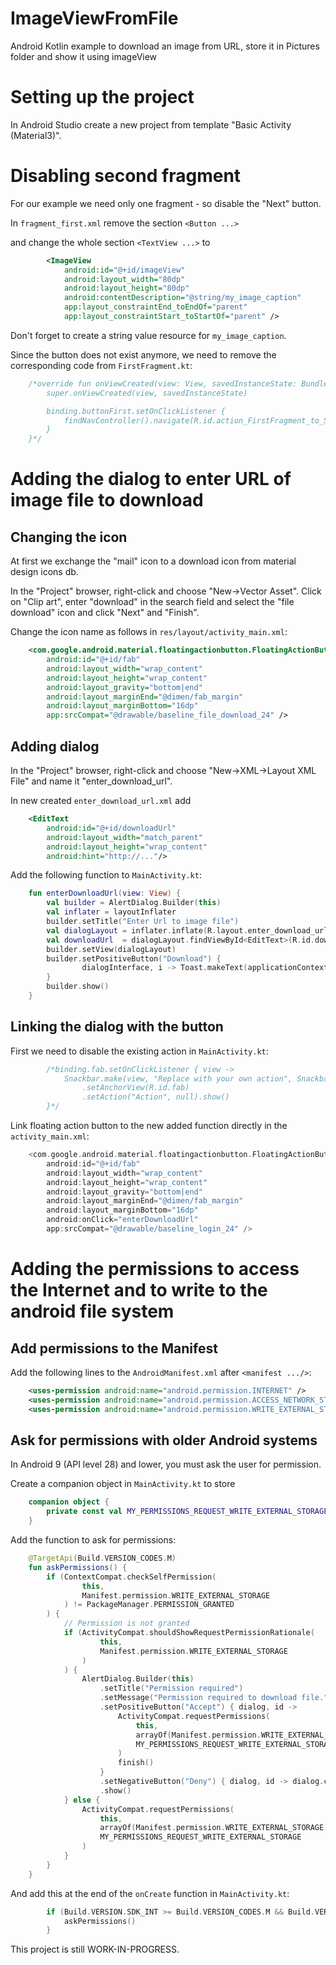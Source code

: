 # ImageViewFromFile
Android Kotlin example to download an image from URL, store it in Pictures folder and show it using imageView

Setting up the project
======================
In Android Studio create a new project from template "Basic Activity (Material3)".

Disabling second fragment
=========================
For our example we need only one fragment - so disable the "Next" button.

In `fragment_first.xml` remove the section `<Button ...>`

and change the whole section `<TextView ...>` to
```xml
        <ImageView
            android:id="@+id/imageView"
            android:layout_width="80dp"
            android:layout_height="80dp"
            android:contentDescription="@string/my_image_caption"
            app:layout_constraintEnd_toEndOf="parent"
            app:layout_constraintStart_toStartOf="parent" />
```

Don't forget to create a string value resource for `my_image_caption`.

Since the button does not exist anymore, we need to remove the corresponding code from `FirstFragment.kt`:
```kotlin
    /*override fun onViewCreated(view: View, savedInstanceState: Bundle?) {
        super.onViewCreated(view, savedInstanceState)

        binding.buttonFirst.setOnClickListener {
            findNavController().navigate(R.id.action_FirstFragment_to_SecondFragment)
        }
    }*/
```

Adding the dialog to enter URL of image file to download
========================================================

Changing the icon
-----------------
At first we exchange the "mail" icon to a download icon from material design icons db.

In the "Project" browser, right-click and choose "New->Vector Asset".
Click on "Clip art", enter "download" in the search field and select the "file download" icon and click "Next" and "Finish".

Change the icon name as follows in `res/layout/activity_main.xml`:
```xml
    <com.google.android.material.floatingactionbutton.FloatingActionButton
        android:id="@+id/fab"
        android:layout_width="wrap_content"
        android:layout_height="wrap_content"
        android:layout_gravity="bottom|end"
        android:layout_marginEnd="@dimen/fab_margin"
        android:layout_marginBottom="16dp"
        app:srcCompat="@drawable/baseline_file_download_24" />
```

Adding dialog
-------------
In the "Project" browser, right-click and choose "New->XML->Layout XML File" and name it "enter_download_url".

In new created `enter_download_url.xml` add
```xml
    <EditText
        android:id="@+id/downloadUrl"
        android:layout_width="match_parent"
        android:layout_height="wrap_content"
        android:hint="http://..."/>
```

Add the following function to `MainActivity.kt`:
```kotlin
    fun enterDownloadUrl(view: View) {
        val builder = AlertDialog.Builder(this)
        val inflater = layoutInflater
        builder.setTitle("Enter Url to image file")
        val dialogLayout = inflater.inflate(R.layout.enter_download_url, null)
        val downloadUrl  = dialogLayout.findViewById<EditText>(R.id.downloadUrl)
        builder.setView(dialogLayout)
        builder.setPositiveButton("Download") {
                dialogInterface, i -> Toast.makeText(applicationContext, "Downloading " + downloadUrl.text.toString(), Toast.LENGTH_SHORT).show()
        }
        builder.show()
    }
```

Linking the dialog with the button
----------------------------------
First we need to disable the existing action in `MainActivity.kt`:
```kotlin
        /*binding.fab.setOnClickListener { view ->
            Snackbar.make(view, "Replace with your own action", Snackbar.LENGTH_LONG)
                .setAnchorView(R.id.fab)
                .setAction("Action", null).show()
        }*/
```

Link floating action button to the new added function directly in the `activity_main.xml`:
```kotlin
    <com.google.android.material.floatingactionbutton.FloatingActionButton
        android:id="@+id/fab"
        android:layout_width="wrap_content"
        android:layout_height="wrap_content"
        android:layout_gravity="bottom|end"
        android:layout_marginEnd="@dimen/fab_margin"
        android:layout_marginBottom="16dp"
        android:onClick="enterDownloadUrl"
        app:srcCompat="@drawable/baseline_login_24" />

```

Adding the permissions to access the Internet and to write to the android file system
=====================================================================================

Add permissions to the Manifest
-------------------------------
Add the following lines to the `AndroidManifest.xml` after `<manifest .../>`:
```xml
    <uses-permission android:name="android.permission.INTERNET" />
    <uses-permission android:name="android.permission.ACCESS_NETWORK_STATE" />
    <uses-permission android:name="android.permission.WRITE_EXTERNAL_STORAGE" />
```

Ask for permissions with older Android systems
----------------------------------------------
In Android 9 (API level 28) and lower, you must ask the user for permission.

Create a companion object in `MainActivity.kt` to store 
```kotlin
    companion object {
        private const val MY_PERMISSIONS_REQUEST_WRITE_EXTERNAL_STORAGE = 1
    }
```

Add the function to ask for permissions:
```kotlin
    @TargetApi(Build.VERSION_CODES.M)
    fun askPermissions() {
        if (ContextCompat.checkSelfPermission(
                this,
                Manifest.permission.WRITE_EXTERNAL_STORAGE
            ) != PackageManager.PERMISSION_GRANTED
        ) {
            // Permission is not granted
            if (ActivityCompat.shouldShowRequestPermissionRationale(
                    this,
                    Manifest.permission.WRITE_EXTERNAL_STORAGE
                )
            ) {
                AlertDialog.Builder(this)
                    .setTitle("Permission required")
                    .setMessage("Permission required to download file.")
                    .setPositiveButton("Accept") { dialog, id ->
                        ActivityCompat.requestPermissions(
                            this,
                            arrayOf(Manifest.permission.WRITE_EXTERNAL_STORAGE),
                            MY_PERMISSIONS_REQUEST_WRITE_EXTERNAL_STORAGE
                        )
                        finish()
                    }
                    .setNegativeButton("Deny") { dialog, id -> dialog.cancel() }
                    .show()
            } else {
                ActivityCompat.requestPermissions(
                    this,
                    arrayOf(Manifest.permission.WRITE_EXTERNAL_STORAGE),
                    MY_PERMISSIONS_REQUEST_WRITE_EXTERNAL_STORAGE
                )
            }
        }
    }
```

And add this at the end of the `onCreate` function in `MainActivity.kt`:
```kotlin
        if (Build.VERSION.SDK_INT >= Build.VERSION_CODES.M && Build.VERSION.SDK_INT < Build.VERSION_CODES.Q) {
            askPermissions()
        }
```

This project is still WORK-IN-PROGRESS.
